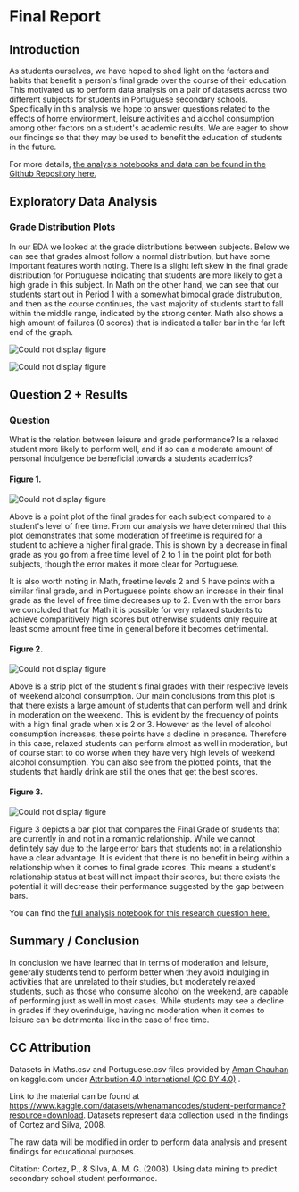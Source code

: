 # Final Report

## Introduction

As students ourselves, we have hoped to shed light on the factors and habits that benefit a person's final grade over the course of their education. This motivated us to perform data analysis on a pair of datasets across two different subjects for students in Portuguese secondary schools. Specifically in this analysis we hope to answer questions related to the effects of home environment, leisure activities and alcohol consumption among other factors on a student's academic results. We are eager to show our findings so that they may be used to benefit the education of students in the future.

For more details, [the analysis notebooks and data can be found in the Github Repository here.](https://github.com/ubco-W2022T1-cosc301/project-group05)

## Exploratory Data Analysis

### Grade Distribution Plots

In our EDA we looked at the grade distributions between subjects. Below we can see that grades almost follow a normal distribution, but have some important features worth noting. There is a slight left skew in the final grade distribution for Portuguese indicating that students are more likely to get a high grade in this subject. In Math on the other hand, we can see that our students start out in Period 1 with a somewhat bimodal grade distrubution, and then as the course continues, the vast majority of students start to fall within the middle range, indicated by the strong center. Math also shows a high amount of failures (0 scores) that is indicated a taller bar in the far left end of the graph.

![Could not display figure](gradedist_math.png "Math Grade Distributions by Period")

![Could not display figure](gradedist_portuguese.png "Portuguese Grade Distributions by Period")

## Question 2 + Results

### Question

What is the relation between leisure and grade performance? Is a relaxed student more likely to perform well, and if so can a moderate amount of personal indulgence be beneficial towards a students academics?

#### Figure 1.

![Could not display figure](analysis2_fig1.png "Point Plot of Final Grades by Level of Freetime")

Above is a point plot of the final grades for each subject compared to a student's level of free time. From our analysis we have determined that this plot demonstrates that some moderation of freetime is required for a student to achieve a higher final grade. This is shown by a decrease in final grade as you go from a free time level of 2 to 1 in the point plot for both subjects, though the error makes it more clear for Portuguese.

It is also worth noting in Math, freetime levels 2 and 5 have points with a similar final grade, and in Portuguese points show an increase in their final grade as the level of free time decreases up to 2. Even with the error bars we concluded that for Math it is possible for very relaxed students to achieve comparitively high scores but otherwise students only require at least some amount free time in general before it becomes detrimental.

#### Figure 2.

![Could not display figure](analysis2_fig2.png "Strip plot of Final Grades by Weekday Alcohol Consumption Level")

Above is a strip plot of the student's final grades with their respective levels of weekend alcohol consumption. Our main conclusions from this plot is that there exists a large amount of students that can perform well and drink in moderation on the weekend. This is evident by the frequency of points with a high final grade when x is 2 or 3. However as the level of alcohol consumption increases, these points have a decline in presence. Therefore in this case, relaxed students can perform almost as well in moderation, but of course start to do worse when they have very high levels of weekend alcohol consumption. You can also see from the plotted points, that the students that hardly drink are still the ones that get the best scores.

#### Figure 3.

![Could not display figure](analysis2_fig3.png "Bar plot of Final Grades by Relationship Status")

Figure 3 depicts a bar plot that compares the Final Grade of students that are currently in and not in a romantic relationship. While we cannot definitely say due to the large error bars that students not in a relationship have a clear advantage. It is evident that there is no benefit in being within a relationship when it comes to final grade scores. This means a student's relationship status at best will not impact their scores, but there exists the potential it will decrease their performance suggested by the gap between bars.

You can find the [full analysis notebook for this research question here.](https://github.com/ubco-W2022T1-cosc301/project-group05/blob/main/notebooks/analysis2.ipynb)

## Summary / Conclusion

In conclusion we have learned that in terms of moderation and leisure, generally students tend to perform better when they avoid indulging in activities that are unrelated to their studies, but moderately relaxed students, such as those who consume alcohol on the weekend, are capable of performing just as well in most cases. While students may see a decline in grades if they overindulge, having no moderation when it comes to leisure can be detrimental like in the case of free time. 


## CC Attribution

Datasets in Maths.csv and Portuguese.csv files provided by [Aman Chauhan](https://www.kaggle.com/whenamancodes) on kaggle.com under [Attribution 4.0 International (CC BY 4.0)](https://creativecommons.org/licenses/by/4.0/) . 

Link to the material can be found at https://www.kaggle.com/datasets/whenamancodes/student-performance?resource=download. Datasets represent data collection used in the findings of Cortez and Silva, 2008.

The raw data will be modified in order to perform data analysis and present findings for educational purposes.

Citation: Cortez, P., & Silva, A. M. G. (2008). Using data mining to predict secondary school student performance.
